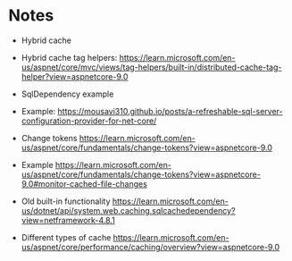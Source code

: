 # Notes

- Hybrid cache

- Hybrid cache tag helpers: https://learn.microsoft.com/en-us/aspnet/core/mvc/views/tag-helpers/built-in/distributed-cache-tag-helper?view=aspnetcore-9.0

- SqlDependency example
- Example: https://mousavi310.github.io/posts/a-refreshable-sql-server-configuration-provider-for-net-core/

- Change tokens https://learn.microsoft.com/en-us/aspnet/core/fundamentals/change-tokens?view=aspnetcore-9.0
- Example https://learn.microsoft.com/en-us/aspnet/core/fundamentals/change-tokens?view=aspnetcore-9.0#monitor-cached-file-changes


- Old built-in functionality https://learn.microsoft.com/en-us/dotnet/api/system.web.caching.sqlcachedependency?view=netframework-4.8.1

- Different types of cache https://learn.microsoft.com/en-us/aspnet/core/performance/caching/overview?view=aspnetcore-9.0